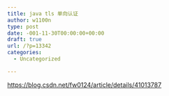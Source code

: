 ```yaml
---
title: java tls 单向认证
author: w1100n
type: post
date: -001-11-30T00:00:00+00:00
draft: true
url: /?p=13342
categories:
  - Uncategorized

---
```

https://blog.csdn.net/fw0124/article/details/41013787